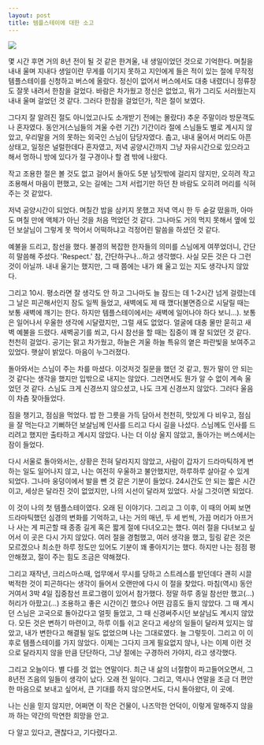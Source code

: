 ```yaml
---
layout: post
title: 템플스테이에 대한 소고
---
```


![](https://cojette.files.wordpress.com/2019/12/2012112702271_6.jpg?w=600)

몇 시간 후면 거의 8년 전이 될 것 같은 한겨울, 내 생일이었던 것으로 기억한다. 며칠을 내내 울며 지내다 생일이란 무게를 이기지 못하고 지인에게 들은 적이 있는 절에 무작정 템플스테이를 신청하고 버스에 올랐다. 정신이 없어서 버스에서도 대충 내렸더니 정류장도 잘못 내려서 한참을 걸었다. 바람은 차가웠고 정신은 없었고, 뭐가 그리도 서러웠는지 내내 울며 걸었던 것 같다. 그러다 한참을 걸었던가, 작은 절이 보였다. 

그다지 잘 알려진 절도 아니었고(나도 소개받기 전에는 몰랐다) 추운 주말이라 방문객도 나 혼자였다. 동안거(스님들의 겨울 수련 기간) 기간이라 절에 스님들도 별로 계시지 않았고, 우리말을 거의 못하는 외국인 스님이 담당자였다. 춥고, 내내 울어서 머리도 아픈 상태고, 일정은 널럴한데다 혼자였고, 저녁 공양시간까지 그냥 자유시간으로 있으라고 해서 멍하니 방에 있다가 절 구경이나 할 겸 밖에 나왔다.

작고 조용한 절은 볼 것도 없고 걸어서 돌아도 5분 남짓밖에 걸리지 않지만, 오히려 작고 조용해서 마음이 편했고, 오는 길에는 그저 서럽기만 하던 찬 바람도 오히려 머리를 식혀주는 것 같았다. 

저녁 공양시간이 되었다. 며칠간 밥을 삼키지 못했고 저녁 역시 한 두 숟갈 떴을까, 아마도 며칠 만에 액체가 아닌 것을 처음 먹었던 것 같다. 그나마도 거의 먹지 못해서 옆에 있던 보살님이 그렇게 못 먹어서 어떡하냐고 걱정어린 말씀을 하셨던 것 같다. 

예불을 드리고, 참선을 했다. 불경의 복잡한 한자들의 의미를 스님에게 여쭈었더니, 간단히 말씀해 주셨다. 'Respect.' 참, 간단하구나…하고 생각했다. 사실 모든 것은 다 그런 것이 아닐까. 내내 울기는 했지만, 그 때 쯤에는 내가 왜 울고 있는 지도 생각나지 않았다. 

그리고 10시. 평소라면 잘 생각도 안 하고 그나마도 늘 잠드는 데 1-2시간 넘게 걸렸는데 그 날은 피곤해서인지 잠도 일찍 들었고, 새벽에도 제 때 깼다(불면증으로 시달릴 때는 보통 새벽에 깨기는 한다. 하지만 템플스테이에서는 새벽에 일어나야 하다 보니…). 보통은 일어나서 우울한 생각에 시달렸지만, 그럴 새도 없었다. 얼굴에 대충 물만 묻히고 새벽 예불을 드렸다. 새벽공기를 쐬고, 다시 참선을 할 때는 집중이 꽤 잘 되었던 것 같다. 
천천히 걸었다. 공기는 맑고 차가웠고, 하늘은 겨울 하늘 특유의 옅은 파란빛을 보여주고 있었다. 햇살이 밝았다. 마음이 누그러졌다. 

돌아와서는 스님이 주는 차를 마셨다. 이것저것 질문을 했던 것 같고, 뭔가 말이 안 되는 것 같다는 생각을 했지만 입밖으로 내지는 않았다. 그러면서도 뭔가 알 수 없이 계속 울었던 것 같다. 스님도 크게 신경쓰지 않으셨고, 나도 크게 신경쓰지 않았다. 그러다 울음이 차츰 잦아들었다.

짐을 챙기고, 점심을 먹었다. 밥 한 그릇을 가득 담아서 천천히, 맛있게 다 비우고, 점심을 잘 먹는다고 기뻐하던 보살님께 인사를 드리고 다시 길을 나섰다. 스님께도 인사를 드리려고 했지만 출타하고 계시지 않았다. 나는 더 이상 울지 않았고, 돌아가는 버스에서는 잠이 들었다. 

다시 서울로 돌아와서는, 상황은 전혀 달라지지 않았고, 사람이 갑자기 드라마틱하게 변하는 일도 일어나지 않고, 나는 여전히 우울하고 불안했지만, 하루하루 살아갈 수 있게 되었다. 그나마 웅덩이에서 발을 뺀 것 같은 기분이 들었다.  24시간도 안 되는 짧은 시간이고, 세상은 달라진 것이 없었지만, 나의 시선이 달라져 있었다. 사실 그것이면 되었다.

이 것이 나의 첫 템플스테이였다. 
오래 된 이야기다. 그리고 그 이후, 이 때의 어찌 보면 드라마틱했던 심경의 변화를 기억하고, 나는 거의 매년, 두 세 번씩, 가끔 머리가 아프거나 사는 게 피곤할 때 종종 길게 혹은 짧게 절에 다녀오고는 했다. 여러 절을 다녀보고 싶어서 이 곳은 다시 가지 않았다. 여러 절을 경험했고, 여러 생각을 했고, 힐링 같은 것은 모르겠으나 최소한 하루 정도만 있어도 기분이 꽤 좋아지기는 했다. 하지만 나는 점점 평안해졌고, 절이 주는 힘도 조금은 약해졌다. 

그리고 재작년, 크리스마스때, 업무에서 무시를 당하고 스트레스를 받던데다 괜히 시끌벅적한 것이 피곤하다는 생각이 들어서 오랜만에 다시 이 절을 찾았다. 마침(역시) 동안거여서 3박 4일 집중참선 프로그램이 있어서 참가했다. 정말 하루 종일 참선만 했고(…) 허리가 아팠고(…) 조용하고 좋은 시간이긴 했으나 어떤 감흥도 들지 않았다. 그 때 계시던 스님은 고국으로 돌아갔다고 얼핏 들었고, 그 때 신경써주시던 보살님도 계시지 않았다. 모든 것은 변하기 마련이고, 하루 이틀 쉬고 온다고 세상의 일들이 달라져 있지는 않았고, 내가 변한다고 해결될 일도 없었으며 나는 그대로였다. 늘 그렇듯이. 그리고 이 이후로 템플스테이를 가지 않았다. 이제는 그다지 크게 필요없지 않나, 나는 이제 이런 것으로 달라지지 않을 만큼 단단하다, 그냥 절에는 구경하러 가야지, 라고 생각했다. 

그리고 오늘이다. 별 다를 것 없는 연말이다. 최근 내 삶의 너절함이 파고들어오면서, 그 8년전 즈음의 일들이 생각이 났다. 오래 전 일이다. 그리고, 역시나 연말을 조금 더 편안한 마음으로 보내고 싶어서, 큰 기대를 하지 않으면서도, 다시 돌아왔다, 이 곳에. 

나는 신을 믿지 않지만, 어쩌면 이 작은 건물이, 나즈막한 언덕이, 이렇게 말해주지 않을까 하는 약간의 막연한 희망을 안고. 

다 알고 있다고, 괜찮다고, 기다렸다고. 
